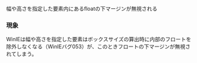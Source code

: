幅や高さを指定した要素内にあるfloatの下マージンが無視される

### 現象

WinIEは幅や高さを指定した要素はボックスサイズの算出時に内部のフロートを除外しなくなる（WinIEバグ053）が、このときフロートの下マージンが無視されてしまう。
